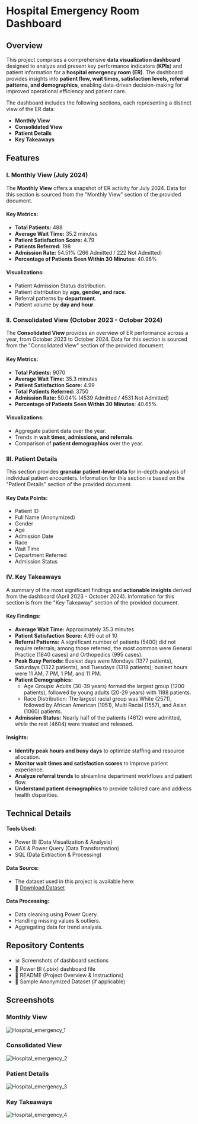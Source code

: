 #   Hospital Emergency Room Dashboard

##   Overview

This project comprises a comprehensive **data visualization dashboard** designed to analyze and present key performance indicators (**KPIs**) and patient information for a **hospital emergency room (ER)**. The dashboard provides insights into **patient flow, wait times, satisfaction levels, referral patterns, and demographics**, enabling data-driven decision-making for improved operational efficiency and patient care.

The dashboard includes the following sections, each representing a distinct view of the ER data:

* **Monthly View**
* **Consolidated View**
* **Patient Details**
* **Key Takeaways**

##   Features

###   **I. Monthly View (July 2024)**

The **Monthly View** offers a snapshot of ER activity for July 2024. Data for this section is sourced from the "Monthly View" section of the provided document.

####   **Key Metrics:**

* **Total Patients:** 488
* **Average Wait Time:** 35.2 minutes
* **Patient Satisfaction Score:** 4.79
* **Patients Referred:** 198
* **Admission Rate:** 54.51% (266 Admitted / 222 Not Admitted)
* **Percentage of Patients Seen Within 30 Minutes:** 40.98%

####   **Visualizations:**

* Patient Admission Status distribution.
* Patient distribution by **age, gender, and race**.
* Referral patterns by **department**.
* Patient volume by **day and hour**.

###   **II. Consolidated View (October 2023 - October 2024)**

The **Consolidated View** provides an overview of ER performance across a year, from October 2023 to October 2024. Data for this section is sourced from the "Consolidated View" section of the provided document.

####   **Key Metrics:**

* **Total Patients:** 9070
* **Average Wait Time:** 35.3 minutes
* **Patient Satisfaction Score:** 4.99
* **Total Patients Referred:** 3750
* **Admission Rate:** 50.04% (4539 Admitted / 4531 Not Admitted)
* **Percentage of Patients Seen Within 30 Minutes:** 40.65%

####   **Visualizations:**

* Aggregate patient data over the year.
* Trends in **wait times, admissions, and referrals**.
* Comparison of **patient demographics** over the year.

###   **III. Patient Details**

This section provides **granular patient-level data** for in-depth analysis of individual patient encounters. Information for this section is based on the "Patient Details" section of the provided document.

####   **Key Data Points:**

* Patient ID
* Full Name (Anonymized)
* Gender
* Age
* Admission Date
* Race
* Wait Time
* Department Referred
* Admission Status

###   **IV. Key Takeaways**

A summary of the most significant findings and **actionable insights** derived from the dashboard (April 2023 - October 2024). Information for this section is from the "Key Takeaway" section of the provided document.

####   **Key Findings:**

* **Average Wait Time:** Approximately 35.3 minutes
* **Patient Satisfaction Score:** 4.99 out of 10
* **Referral Patterns:** A significant number of patients (5400) did not require referrals; among those referred, the most common were General Practice (1840 cases) and Orthopedics (995 cases).
* **Peak Busy Periods:** Busiest days were Mondays (1377 patients), Saturdays (1322 patients), and Tuesdays (1318 patients); busiest hours were 11 AM, 7 PM, 1 PM, and 11 PM.
* **Patient Demographics:**
    * Age Groups: Adults (30-39 years) formed the largest group (1200 patients), followed by young adults (20-29 years) with 1188 patients.
    * Race Distribution: The largest racial group was White (2571), followed by African American (1951), Multi Racial (1557), and Asian (1060) patients.
* **Admission Status:** Nearly half of the patients (4612) were admitted, while the rest (4604) were treated and released.

####   **Insights:**

* **Identify peak hours and busy days** to optimize staffing and resource allocation.
* **Monitor wait times and satisfaction scores** to improve patient experience.
* **Analyze referral trends** to streamline department workflows and patient flow.
* **Understand patient demographics** to provide tailored care and address health disparities.

##   Technical Details

####   **Tools Used:**

* Power BI (Data Visualization & Analysis)
* DAX & Power Query (Data Transformation)
* SQL (Data Extraction & Processing)

#### **Data Source:**

* The dataset used in this project is available here:  
  📂 [Download Dataset](https://github.com/tanudhaka/Hospital_Emergency_Dashboard/raw/main/Hospital%20ER_Data.csv)


####   **Data Processing:**

* Data cleaning using Power Query.
* Handling missing values & outliers.
* Aggregating data for trend analysis.

##   Repository Contents

* 📊 Screenshots of dashboard sections
* 📂 Power BI (.pbix) dashboard file
* 📝 README (Project Overview & Instructions)
* 📄 Sample Anonymized Dataset (if applicable)
## Screenshots
### Monthly View
![Hospital_emergency_1](https://github.com/tanudhaka/Hospital_Emergency_Dashboard/blob/main/screenshots/Hospital_emergency_1.png)

### Consolidated View
![Hospital_emergency_2](https://github.com/tanudhaka/Hospital_Emergency_Dashboard/blob/main/screenshots/Hospital_emergency_2.png)

### Patient Details
![Hospital_emergency_3](https://github.com/tanudhaka/Hospital_Emergency_Dashboard/blob/main/screenshots/Hospital_emergency_3.png)

### Key Takeaways
![Hospital_emergency_4](https://github.com/tanudhaka/Hospital_Emergency_Dashboard/blob/main/screenshots/Hospital_emergency_4.png)
